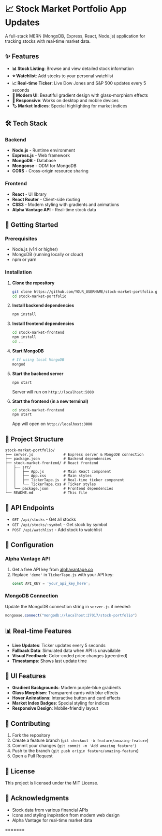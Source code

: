 # 📈 Stock Market Portfolio App Updates

A full-stack MERN (MongoDB, Express, React, Node.js) application for tracking stocks with real-time market data.

## ✨ Features

- **📊 Stock Listing**: Browse and view detailed stock information
- **⭐ Watchlist**: Add stocks to your personal watchlist
- **📈 Real-time Ticker**: Live Dow Jones and S&P 500 updates every 5 seconds
- **🎨 Modern UI**: Beautiful gradient design with glass-morphism effects
- **📱 Responsive**: Works on desktop and mobile devices
- **🏷️ Market Indices**: Special highlighting for market indices

## 🛠️ Tech Stack

### Backend
- **Node.js** - Runtime environment
- **Express.js** - Web framework
- **MongoDB** - Database
- **Mongoose** - ODM for MongoDB
- **CORS** - Cross-origin resource sharing

### Frontend
- **React** - UI library
- **React Router** - Client-side routing
- **CSS3** - Modern styling with gradients and animations
- **Alpha Vantage API** - Real-time stock data

## 🚀 Getting Started

### Prerequisites
- Node.js (v14 or higher)
- MongoDB (running locally or cloud)
- npm or yarn

### Installation

1. **Clone the repository**
   ```bash
   git clone https://github.com/YOUR_USERNAME/stock-market-portfolio.git
   cd stock-market-portfolio
   ```

2. **Install backend dependencies**
   ```bash
   npm install
   ```

3. **Install frontend dependencies**
   ```bash
   cd stock-market-frontend
   npm install
   cd ..
   ```

4. **Start MongoDB**
   ```bash
   # If using local MongoDB
   mongod
   ```

5. **Start the backend server**
   ```bash
   npm start
   ```
   Server will run on `http://localhost:5000`

6. **Start the frontend (in a new terminal)**
   ```bash
   cd stock-market-frontend
   npm start
   ```
   App will open on `http://localhost:3000`

## 📁 Project Structure

```
stock-market-portfolio/
├── server.js              # Express server & MongoDB connection
├── package.json           # Backend dependencies
├── stock-market-frontend/ # React frontend
│   ├── src/
│   │   ├── App.js         # Main React component
│   │   ├── App.css        # Main styles
│   │   ├── TickerTape.js  # Real-time ticker component
│   │   └── TickerTape.css # Ticker styles
│   └── package.json       # Frontend dependencies
└── README.md              # This file
```

## 🎯 API Endpoints

- `GET /api/stocks` - Get all stocks
- `GET /api/stocks/:symbol` - Get stock by symbol
- `POST /api/watchlist` - Add stock to watchlist

## 🔧 Configuration

### Alpha Vantage API
1. Get a free API key from [alphavantage.co](https://www.alphavantage.co/support/#api-key)
2. Replace `'demo'` in `TickerTape.js` with your API key:
   ```javascript
   const API_KEY = 'your_api_key_here';
   ```

### MongoDB Connection
Update the MongoDB connection string in `server.js` if needed:
```javascript
mongoose.connect("mongodb://localhost:27017/stock-portfolio")
```

## 📊 Real-time Features

- **Live Updates**: Ticker updates every 5 seconds
- **Fallback Data**: Simulated data when API is unavailable
- **Visual Feedback**: Color-coded price changes (green/red)
- **Timestamps**: Shows last update time

## 🎨 UI Features

- **Gradient Backgrounds**: Modern purple-blue gradients
- **Glass Morphism**: Transparent cards with blur effects
- **Hover Animations**: Interactive button and card effects
- **Market Index Badges**: Special styling for indices
- **Responsive Design**: Mobile-friendly layout

## 🤝 Contributing

1. Fork the repository
2. Create a feature branch (`git checkout -b feature/amazing-feature`)
3. Commit your changes (`git commit -m 'Add amazing feature'`)
4. Push to the branch (`git push origin feature/amazing-feature`)
5. Open a Pull Request

## 📄 License

This project is licensed under the MIT License.

## 🙏 Acknowledgments

- Stock data from various financial APIs
- Icons and styling inspiration from modern web design
- Alpha Vantage for real-time market data

=======
